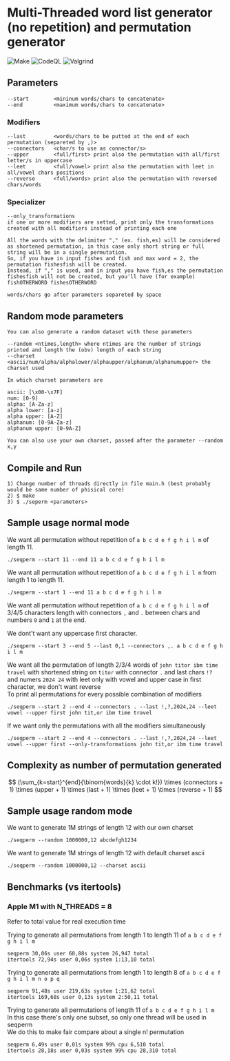 # Multi-Threaded word list generator (no repetition) and permutation generator
![Make](https://github.com/simo981/seqperm/actions/workflows/c-cpp.yml/badge.svg)
![CodeQL](https://github.com/simo981/seqperm/actions/workflows/codeql.yml/badge.svg)
![Valgrind](https://github.com/simo981/seqperm/actions/workflows/valgrind.yml/badge.svg)
## Parameters
```
--start        <mininum words/chars to concatenate>
--end          <maximum words/chars to concatenate>
```
### Modifiers
```
--last         <words/chars to be putted at the end of each permutation (separeted by ,)>
--connectors   <char/s to use as connector/s>
--upper        <full/first> print also the permutation with all/first letter/s in uppercase
--leet         <full/vowel> print also the permutation with leet in all/vowel chars positions
--reverse      <full/words> print also the permutation with reversed chars/words
```
### Specializer
```
--only_transformations
if one or more modifiers are setted, print only the transformations created with all modifiers instead of printing each one
```
```
All the words with the delimiter "," (ex. fish,es) will be considered as shortened permutation, in this case only short string or full string will be in a single permutation.
So, if you have in input fishes and fish and max word = 2, the permutation fishesfish will be created.
Instead, if "," is used, and in input you have fish,es the permutation fishesfish will not be created, but you'll have (for example) fishOTHERWORD fishesOTHERWORD
```
```
words/chars go after parameters separeted by space
```
## Random mode parameters
```
You can also generate a random dataset with these parameters
```
```
--random <ntimes,length> where ntimes are the number of strings printed and length the (obv) length of each string
--charset <ascii/num/alpha/alphalower/alphaupper/alphanum/alphanumupper> the charset used
```
```
In which charset parameters are

ascii: [\x00-\x7F]
num: [0-9]
alpha: [A-Za-z]
alpha lower: [a-z]
alpha upper: [A-Z]
alphanum: [0-9A-Za-z]
alphanum upper: [0-9A-Z]
```
```
You can also use your own charset, passed after the parameter --random x,y
```
## Compile and Run
```
1) Change number of threads directly in file main.h (best probably would be same number of phisical core)
2) $ make
3) $ ./seperm <parameters>
```
## Sample usage normal mode
We want all permutation without repetition of ``` a b c d e f g h i l m ``` of length 11.
```
./seqperm --start 11 --end 11 a b c d e f g h i l m
```
We want all permutation without repetition of ``` a b c d e f g h i l m ``` from length 1 to length 11.
```
./seqperm --start 1 --end 11 a b c d e f g h i l m
```
We want all permutation without repetition of ``` a b c d e f g h i l m ``` of 3/4/5 characters length with connectors ```,``` and ```.``` between chars and numbers ```0``` and ```1``` at the end. 

We dont't want any uppercase first character.
```
./seqperm --start 3 --end 5 --last 0,1 --connectors ,. a b c d e f g h i l m
```
We want all the permutation of length 2/3/4 words of `john titor ibm time travel` with shortened string on `titor` with connector `.` and last chars `!?` and numers `2024 24` with leet only with vowel and upper case in first character, we don't want reverse  
To print all permutations for every possible combination of modifiers
```
./seqperm --start 2 --end 4 --connectors . --last !,?,2024,24 --leet vowel --upper first john tit,or ibm time travel
```
If we want only the permutations with all the modifiers simultaneously
```
./seqperm --start 2 --end 4 --connectors . --last !,?,2024,24 --leet vowel --upper first --only-transformations john tit,or ibm time travel
```
## Complexity as number of permutation generated
$$
(\sum_{k=start}^{end}{\binom{words}{k} \cdot k!}) \times (connectors + 1) \times (upper + 1) \times (last + 1) \times (leet + 1) \times (reverse + 1)
$$
## Sample usage random mode
We want to generate 1M strings of length 12 with our own charset
```
./seqperm --random 1000000,12 abcdefgh1234
```
We want to generate 1M strings of length 12 with default charset ascii
```
./seqperm --random 1000000,12 --charset ascii
```
## Benchmarks (vs itertools)
### Apple M1 with N_THREADS = 8
Refer to total value for real execution time

Trying to generate all permutations from length 1 to length 11 of `a b c d e f g h i l m`
```
seqperm 30,06s user 60,88s system 26,947 total
itertools 72,94s user 0,06s system 1:13,10 total
```
Trying to generate all permutations from length 1 to length 8 of `a b c d e f g h i l m n o p q`
```
seqperm 91,48s user 219,63s system 1:21,62 total
itertools 169,68s user 0,13s system 2:50,11 total
```
Trying to generate all permutations of length 11 of `a b c d e f g h i l m`  
In this case there's only one subset, so only one thread will be used in seqperm   
We do this to make fair compare about a single n! permutation
```
seqperm 6,49s user 0,01s system 99% cpu 6,510 total
itertools 28,18s user 0,03s system 99% cpu 28,310 total
```
